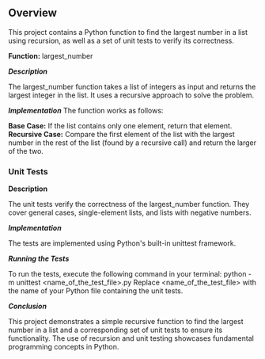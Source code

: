 ## Overview
This project contains a Python function to find the largest number in a list using recursion, as well as a set of unit tests to verify its correctness.



**Function:**   largest_number


***Description***

The largest_number function takes a list of integers as input and returns the largest integer in the list. It uses a recursive approach to solve the problem.


***Implementation***
The function works as follows:


**Base Case:** If the list contains only one element, return that element.
**Recursive Case:** Compare the first element of the list with the largest number in the rest of the list (found by a recursive call) and return the larger of the two.




### Unit Tests


**Description**

The unit tests verify the correctness of the largest_number function. They cover general cases, single-element lists, and lists with negative numbers.


***Implementation***

The tests are implemented using Python's built-in unittest framework.


***Running the Tests***

To run the tests, execute the following command in your terminal:
python -m unittest <name_of_the_test_file>.py
Replace <name_of_the_test_file> with the name of your Python file containing the unit tests.


***Conclusion***

This project demonstrates a simple recursive function to find the largest number in a list and a corresponding set of unit tests to ensure its functionality. The use of recursion and unit testing showcases fundamental programming concepts in Python.
